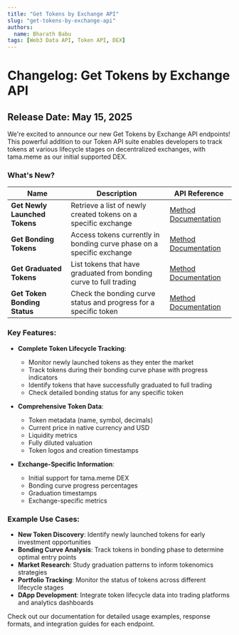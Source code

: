 ```yaml
---
title: "Get Tokens by Exchange API"
slug: "get-tokens-by-exchange-api"
authors:
  name: Bharath Babu
tags: [Web3 Data API, Token API, DEX]
---
```


# Changelog: Get Tokens by Exchange API

## Release Date: May 15, 2025

We're excited to announce our new Get Tokens by Exchange API endpoints! This powerful addition to our Token API suite enables developers to track tokens at various lifecycle stages on decentralized exchanges, with tama.meme as our initial supported DEX.

<!-- truncate -->

### What's New?

| Name                          | Description                                                           | API Reference                                                                         |
| ----------------------------- | --------------------------------------------------------------------- | ------------------------------------------------------------------------------------- |
| **Get Newly Launched Tokens** | Retrieve a list of newly created tokens on a specific exchange        | [Method Documentation](/web3-data-api/evm/reference/get-new-tokens-by-exchange)       |
| **Get Bonding Tokens**        | Access tokens currently in bonding curve phase on a specific exchange | [Method Documentation](/web3-data-api/evm/reference/get-bonding-tokens-by-exchange)   |
| **Get Graduated Tokens**      | List tokens that have graduated from bonding curve to full trading    | [Method Documentation](/web3-data-api/evm/reference/get-graduated-tokens-by-exchange) |
| **Get Token Bonding Status**  | Check the bonding curve status and progress for a specific token      | [Method Documentation](/web3-data-api/evm/reference/get-token-bonding-status)         |

### Key Features:

- **Complete Token Lifecycle Tracking**:

  - Monitor newly launched tokens as they enter the market
  - Track tokens during their bonding curve phase with progress indicators
  - Identify tokens that have successfully graduated to full trading
  - Check detailed bonding status for any specific token

- **Comprehensive Token Data**:

  - Token metadata (name, symbol, decimals)
  - Current price in native currency and USD
  - Liquidity metrics
  - Fully diluted valuation
  - Token logos and creation timestamps

- **Exchange-Specific Information**:
  - Initial support for tama.meme DEX
  - Bonding curve progress percentages
  - Graduation timestamps
  - Exchange-specific metrics

### Example Use Cases:

- **New Token Discovery**: Identify newly launched tokens for early investment opportunities
- **Bonding Curve Analysis**: Track tokens in bonding phase to determine optimal entry points
- **Market Research**: Study graduation patterns to inform tokenomics strategies
- **Portfolio Tracking**: Monitor the status of tokens across different lifecycle stages
- **DApp Development**: Integrate token lifecycle data into trading platforms and analytics dashboards

Check out our documentation for detailed usage examples, response formats, and integration guides for each endpoint.
